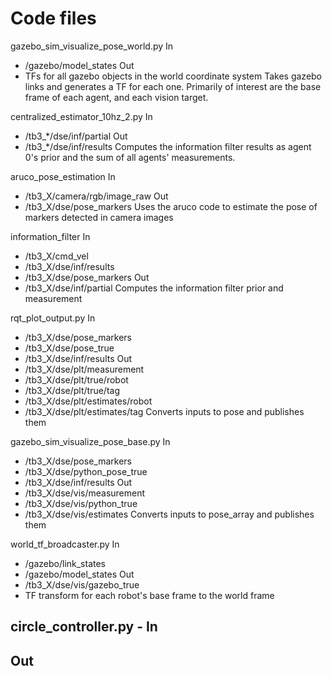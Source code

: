 # Code files
gazebo_sim_visualize_pose_world.py
In
 - /gazebo/model_states
Out
 - TFs for all gazebo objects in the world coordinate system
Takes gazebo links and generates a TF for each one. Primarily of interest are the base frame of each agent, and each vision target. 

centralized_estimator_10hz_2.py
In
 - /tb3_*/dse/inf/partial
Out
 - /tb3_*/dse/inf/results
Computes the information filter results as agent 0's prior and the sum of all agents' measurements. 

aruco_pose_estimation
In
 - /tb3_X/camera/rgb/image_raw
Out
 - /tb3_X/dse/pose_markers
Uses the aruco code to estimate the pose of markers detected in camera images

information_filter
In
 - /tb3_X/cmd_vel
 - /tb3_X/dse/inf/results
 - /tb3_X/dse/pose_markers
Out
 - /tb3_X/dse/inf/partial
Computes the information filter prior and measurement

rqt_plot_output.py
In
 - /tb3_X/dse/pose_markers
 - /tb3_X/dse/pose_true
 - /tb3_X/dse/inf/results
Out
 - /tb3_X/dse/plt/measurement
 - /tb3_X/dse/plt/true/robot
 - /tb3_X/dse/plt/true/tag
 - /tb3_X/dse/plt/estimates/robot
 - /tb3_X/dse/plt/estimates/tag
Converts inputs to pose and publishes them

gazebo_sim_visualize_pose_base.py
In
 - /tb3_X/dse/pose_markers
 - /tb3_X/dse/python_pose_true
 - /tb3_X/dse/inf/results
Out
 - /tb3_X/dse/vis/measurement
 - /tb3_X/dse/vis/python_true
 - /tb3_X/dse/vis/estimates
Converts inputs to pose_array and publishes them

world_tf_broadcaster.py
In
 - /gazebo/link_states
 - /gazebo/model_states
Out
 - /tb3_X/dse/vis/gazebo_true
 - TF transform for each robot's base frame to the world frame

circle_controller.py - 
In
 - 
Out
 - 

